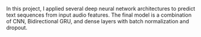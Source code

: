 In this project, I applied several deep neural network architectures to predict text sequences from input audio features.
The final model is a combination of CNN, Bidirectional GRU, and dense layers with batch normalization and dropout.
